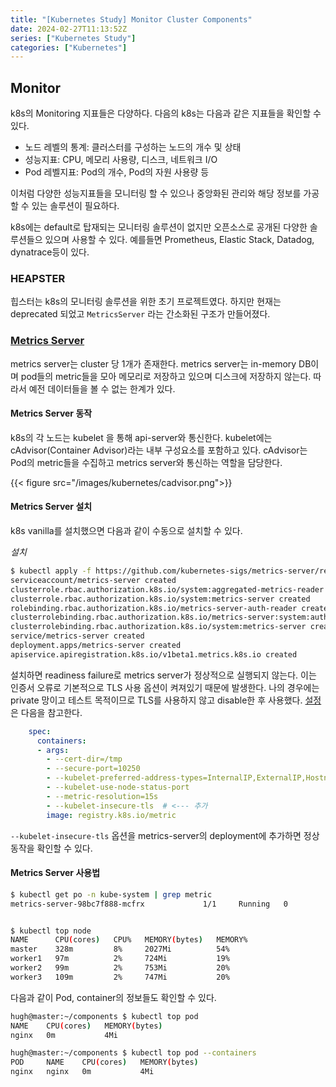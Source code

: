 ```yaml
---
title: "[Kubernetes Study] Monitor Cluster Components"
date: 2024-02-27T11:13:52Z
series: ["Kubernetes Study"]
categories: ["Kubernetes"]
---
```


## Monitor

k8s의 Monitoring 지표들은 다양하다. 다음의 k8s는 다음과 같은 지표들을 확인할 수 있다.

- 노드 레벨의 통계: 클러스터를 구성하는 노드의 개수 및 상태
- 성능지표: CPU, 메모리 사용량, 디스크, 네트워크 I/O
- Pod 레벨지표: Pod의 개수, Pod의 자원 사용량 등

이처럼 다양한 성능지표들을 모니터링 할 수 있으나 중앙화된 관리와 해당 정보를 가공할 수 있는 솔루션이 필요하다.

k8s에는 default로 탑재되는 모니터링 솔루션이 없지만 오픈소스로 공개된 다양한 솔루션들으 있으며 사용할 수 있다. 예를들면 Prometheus, Elastic Stack, Datadog, dynatrace등이 있다. 

### HEAPSTER

힙스터는 k8s의 모니터링 솔루션을 위한 초기 프로젝트였다. 하지만 현재는 deprecated 되었고 `MetricsServer` 라는 간소화된 구조가 만들어졌다.

### [Metrics Server](https://github.com/kubernetes-sigs/metrics-server)
metrics server는 cluster 당 1개가 존재한다. metrics server는 in-memory DB이며 pod들의 metric들을 모아 메모리로 저장하고 있으며 디스크에 저장하지 않는다. 따라서 예전 데이터들을 볼 수 없는 한계가 있다. 

#### Metrics Server 동작
k8s의 각 노드는 kubelet 을 통해 api-server와 통신한다. kubelet에는 cAdvisor(Container Advisor)라는 내부 구성요소를 포함하고 있다. cAdvisor는 Pod의 metric들을 수집하고 metrics server와 통신하는 역할을 담당한다. 

{{< figure src="/images/kubernetes/cadvisor.png">}}

#### Metrics Server 설치

k8s vanilla를 설치했으면 다음과 같이 수동으로 설치할 수 있다.

*설치*
```sh
$ kubectl apply -f https://github.com/kubernetes-sigs/metrics-server/releases/latest/download/components.yaml
serviceaccount/metrics-server created
clusterrole.rbac.authorization.k8s.io/system:aggregated-metrics-reader created
clusterrole.rbac.authorization.k8s.io/system:metrics-server created
rolebinding.rbac.authorization.k8s.io/metrics-server-auth-reader created
clusterrolebinding.rbac.authorization.k8s.io/metrics-server:system:auth-delegator created
clusterrolebinding.rbac.authorization.k8s.io/system:metrics-server created
service/metrics-server created
deployment.apps/metrics-server created
apiservice.apiregistration.k8s.io/v1beta1.metrics.k8s.io created
```

설치하면 readiness failure로 metrics server가 정상적으로 실행되지 않는다. 이는 인증서 오류로 기본적으로 TLS 사용 옵션이 켜져있기 때문에 발생한다. 나의 경우에는 private 망이고 테스트 목적이므로 TLS를 사용하지 않고 disable한 후 사용했다. [설정](https://github.com/kubernetes-sigs/metrics-server?tab=readme-ov-file#configuration) 은 다음을 참고한다.

```yaml
    spec:
      containers:
      - args:
        - --cert-dir=/tmp
        - --secure-port=10250
        - --kubelet-preferred-address-types=InternalIP,ExternalIP,Hostname
        - --kubelet-use-node-status-port
        - --metric-resolution=15s
        - --kubelet-insecure-tls  # <--- 추가
        image: registry.k8s.io/metric
```
`--kubelet-insecure-tls` 옵션을 metrics-server의 deployment에 추가하면 정상동작을 확인할 수 있다.

#### Metrics Server 사용법

```sh
$ kubectl get po -n kube-system | grep metric
metrics-server-98bc7f888-mcfrx             1/1     Running   0          2m31s


$ kubectl top node
NAME      CPU(cores)   CPU%   MEMORY(bytes)   MEMORY%   
master    328m         8%     2027Mi          54%       
worker1   97m          2%     724Mi           19%       
worker2   99m          2%     753Mi           20%       
worker3   109m         2%     747Mi           20%   
```

다음과 같이 Pod, container의 정보들도 확인할 수 있다.

```sh
hugh@master:~/components $ kubectl top pod
NAME    CPU(cores)   MEMORY(bytes)   
nginx   0m           4Mi             

hugh@master:~/components $ kubectl top pod --containers
POD     NAME    CPU(cores)   MEMORY(bytes)   
nginx   nginx   0m           4Mi       
```